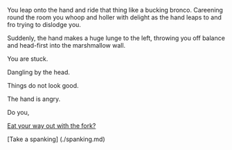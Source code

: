 You leap onto the hand and ride that thing like a
bucking bronco. Careening round the room you whoop 
and holler with delight as the hand leaps to and fro
trying to dislodge you.

Suddenly, the hand makes a huge lunge to the left, throwing 
you off balance and head-first into the marshmallow wall.

You are stuck.

Dangling by the head.

Things do not look good.

The hand is angry.

Do you, 

[Eat your way out with the fork?](../../eating-walls/eating-marshmallows.md)

[Take a spanking] (./spanking.md)
